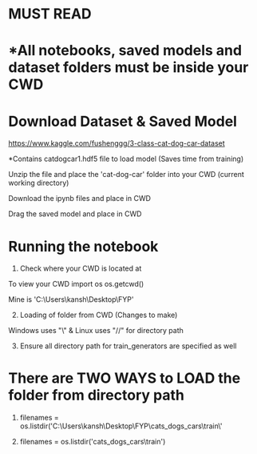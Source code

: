 # MUST READ #

# *All notebooks, saved models and dataset folders must be inside your CWD

# Download Dataset & Saved Model
https://www.kaggle.com/fushenggg/3-class-cat-dog-car-dataset

*Contains catdogcar1.hdf5 file to load model (Saves time from training)

Unzip the file and place the 'cat-dog-car' folder into your CWD (current working directory) 

Download the ipynb files and place in CWD

Drag the saved model and place in CWD 

# Running the notebook 
1. Check where your CWD is located at

To view your CWD import os os.getcwd()

Mine is 'C:\Users\kansh\Desktop\FYP'

2. Loading of folder from CWD (Changes to make)

Windows uses "\\" & Linux uses "//" for directory path

3. Ensure all directory path for train_generators are specified as well

# There are TWO WAYS to LOAD the folder from directory path
1. filenames = os.listdir('C:\\Users\\kansh\\Desktop\\FYP\\cats_dogs_cars\\train\\'

2. filenames = os.listdir('cats_dogs_cars\\train')

